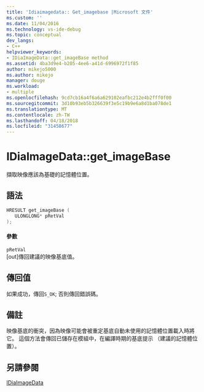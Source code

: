 ```yaml
---
title: 'Idiaimagedata:: Get_imagebase |Microsoft 文件'
ms.custom: ''
ms.date: 11/04/2016
ms.technology: vs-ide-debug
ms.topic: conceptual
dev_langs:
- C++
helpviewer_keywords:
- IDiaImageData::get_imageBase method
ms.assetid: 4ba3d9e4-b205-4ee6-a41d-6996972f1f85
author: mikejo5000
ms.author: mikejo
manager: douge
ms.workload:
- multiple
ms.openlocfilehash: 9cd7cb16a4f6a6a629102eafbc212e4b2fff0f00
ms.sourcegitcommit: 3d10b93eb5b326639f3e5c19b9e6a8d1ba078de1
ms.translationtype: MT
ms.contentlocale: zh-TW
ms.lasthandoff: 04/18/2018
ms.locfileid: "31458677"
---
```

# <a name="idiaimagedatagetimagebase"></a>IDiaImageData::get_imageBase
擷取映像應該為基礎的記憶體位置。  
  
## <a name="syntax"></a>語法  
  
```C++  
HRESULT get_imageBase (   
   ULONGLONG* pRetVal  
);  
```  
  
#### <a name="parameters"></a>參數  
 `pRetVal`  
 [out]傳回建議的映像基底值。  
  
## <a name="return-value"></a>傳回值  
 如果成功，傳回`S_OK`; 否則傳回錯誤碼。  
  
## <a name="remarks"></a>備註  
 映像基底的衝突，因為映像可能會被重定基底自動未使用的記憶體位置載入時將它。 這個方法會傳回已儲存在模組中，在編譯時期的基底提示 （建議的記憶體位置）。  
  
## <a name="see-also"></a>另請參閱  
 [IDiaImageData](../../debugger/debug-interface-access/idiaimagedata.md)